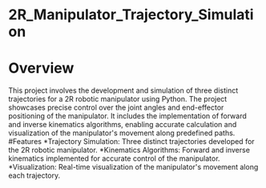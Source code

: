 # 2R_Manipulator_Trajectory_Simulation

# Overview

This project involves the development and simulation of three distinct trajectories for a 2R robotic manipulator using Python. The project showcases precise control over the joint angles and end-effector positioning of the manipulator. It includes the implementation of forward and inverse kinematics algorithms, enabling accurate calculation and visualization of the manipulator's movement along predefined paths.
#Features 
*Trajectory Simulation: Three distinct trajectories developed for the 2R robotic manipulator.
*Kinematics Algorithms: Forward and inverse kinematics implemented for accurate control of the manipulator.
*Visualization: Real-time visualization of the manipulator's movement along each trajectory.
